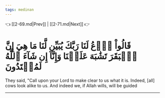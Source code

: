 ```yaml
---
tags: medinan
---
```


👈 [[2-69.md|Prev]] | [[2-71.md|Next]] 👉

# قَالُواْ ٱدۡعُ لَنَا رَبَّكَ يُبَيِّن لَّنَا مَا هِيَ إِنَّ ٱلۡبَقَرَ تَشَٰبَهَ عَلَيۡنَا وَإِنَّآ إِن شَآءَ ٱللَّهُ لَمُهۡتَدُونَ

They said, "Call upon your Lord to make clear to us what it is. Indeed, [all] cows look alike to us. And indeed we, if Allah wills, will be guided

---

